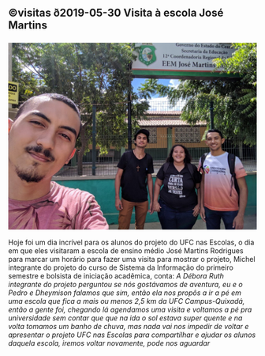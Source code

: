 ## ©visitas ð2019-05-30 Visita à escola José Martins
###
![](__capa.jpg)

Hoje foi um dia incrível para os alunos do projeto do UFC nas Escolas, o dia em que eles visitaram a escola de ensino médio José Martins Rodrigues para marcar um horário para fazer uma visita para mostrar o projeto, Michel integrante do projeto do curso de Sistema da Informação do primeiro semestre e bolsista de iniciação acadêmica, conta: *A Débora Ruth integrante do projeto perguntou se nós gostávamos de aventura, eu e o Pedro e Dheymison falamos que sim, então ela nos propôs a ir a pé em uma escola que fica a mais ou menos 2,5 km da UFC Campus-Quixadá, então a gente foi, chegando lá agendamos uma visita e voltamos a pé pra universidade sem contar que que na ida o sol estava super quente e na volta tomamos um banho de chuva, mas nada vai nos impedir de voltar e apresentar o projeto UFC nas Escolas para compartilhar e ajudar os alunos daquela escola, iremos voltar novamente, pode nos aguardar*
 
